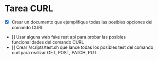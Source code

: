 # Tarea CURL

- [x] Crear un documento que ejemplifique todas las posibles opciones del comando CURL
- [] Usar alguna web fake rest api para probar las posibles funcionalidades del comando CURL
- [] Crear /scripts/test.sh que lance todas los posibles test del comando curl para realizar GET, POST, PATCH, PUT


